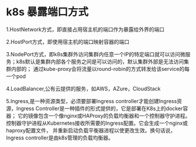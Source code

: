 # k8s 暴露端口方式

1.HostNetwork方式，即直接占用宿主机的端口作为暴露给外界的端口

2.HostPort方式，即使用宿主机的端口映射容器的端口

3.NodePort方式，即k8s集群外访问集群内任意一个IP的特定端口就可以访问微服务；k8s默认是集群内部各个服务之间是可以访问的，默认集群外部是无法访问集群内部的；
通过kube-proxy会将流量以round-robin的方式转发给该service的每一个pod

4.LoadBalancer,公有云提供的服务，如AWS，AZure，CloudStack

5.Ingress,是一种资源类型，必须要部署Ingress controller才能创建Ingress资源，Ingress Controller是一种插件的形式提供的，它是部署在K8s上的docker容器；
它的镜像包含一个像nginx或HAProxy的负载均衡器和一个控制器守护进程。控制器守护进程从Kubernetes接收所需要的Ingress配置。它会生成一个nginx或haproxy配置文件，
并重新启动负载平衡器进程以使更改生效。换句话说，Ingress controller是由k8s管理的负载均衡器。